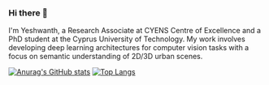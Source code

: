### Hi there 👋

<!--
**yeshwanth95/yeshwanth95** is a ✨ _special_ ✨ repository because its `README.md` (this file) appears on your GitHub profile.

Here are some ideas to get you started:

- 🔭 I’m currently working on ...
- 🌱 I’m currently learning ...
- 👯 I’m looking to collaborate on ...
- 🤔 I’m looking for help with ...
- 💬 Ask me about ...
- 📫 How to reach me: ...
- 😄 Pronouns: ...
- ⚡ Fun fact: ...
-->

I'm Yeshwanth, a Research Associate at CYENS Centre of Excellence and a PhD student at the Cyprus University of Technology.
My work involves developing deep learning architectures for computer vision tasks with a focus on semantic understanding of 2D/3D urban scenes.

[![Anurag's GitHub stats](https://github-readme-stats.vercel.app/api?username=yeshwanth95&count_private=true&show_icons=true&theme=transparent)](https://github.com/anuraghazra/github-readme-stats)
[![Top Langs](https://github-readme-stats.vercel.app/api/top-langs/?username=yeshwanth95)](https://github.com/anuraghazra/github-readme-stats)
